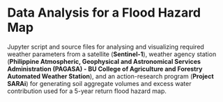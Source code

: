 # Data Analysis for a Flood Hazard Map

Jupyter script and source files for analysing and visualizing required weather parameters from a satellite (**Sentinel-1**), weather agency station (**Philippine Atmospheric, Geophysical and Astronomical Services Administration (PAGASA) - BU College of Agriculture and Forestry Automated Weather Station**), and an action-research program (**Project SARAi**) for generating soil aggregate volumes and excess water contribution used for a 5-year return flood hazard map.
